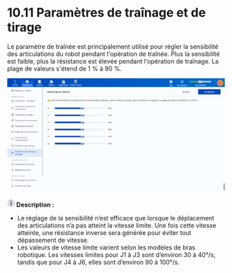 # 10.11 Paramètres de traînage et de tirage

Le paramètre de traînée est principalement utilisé pour régler la sensibilité des articulations du robot pendant l'opération de traînée. Plus la sensibilité est faible, plus la résistance est élevée pendant l'opération de traînage. La plage de valeurs s'étend de 1 % à 90 %.

 <div align=center><img src="images/drag.png" /></div>
 
 <br/>
 
<div class="info2"><img src="../image/info.png"  height="18" /><b> Description : </b><div><ul><li>Le réglage de la sensibilité n’est efficace que lorsque le déplacement des articulations n’a pas atteint la vitesse limite. Une fois cette vitesse atteinte, une résistance inverse sera générée pour éviter tout dépassement de vitesse. </li><li>Les valeurs de vitesse limite varient selon les modèles de bras robotique. Les vitesses limites pour J1 à J3 sont d’environ 30 à 40°/s, tandis que pour J4 à J6, elles sont d’environ 90 à 100°/s. </li></ul></div></div>
